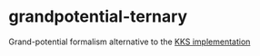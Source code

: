 # grandpotential-ternary

Grand-potential formalism alternative to the [KKS implementation][_pfpa]

[_pfpa]: https://github.com/usnistgov/phasefield-precipitate-aging
